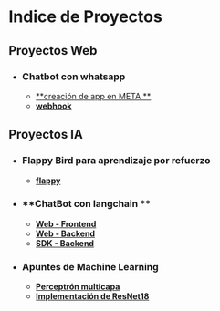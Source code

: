 # **Indice de Proyectos**
## Proyectos Web
- ### Chatbot con whatsapp
  - [**creación de app en META **](https://www.linkedin.com/posts/henry-medina-47527221_hola-a-todos-aqu%C3%AD-les-dejo-la-primera-entrega-activity-7303278614756667392-3-F9?utm_source=share&utm_medium=member_desktop&rcm=ACoAAAR87xkBeY1oRaUwEg8-9a5RFgZJd_Enlh0)
  - [**webhook**](https://github.com/korderoman/webhook_wsp)
## Proyectos IA
- ### **Flappy Bird para aprendizaje por refuerzo**
  - [**flappy**](https://github.com/korderoman/flappy_bird_reinforcement_learning) 
- ### **ChatBot con langchain **
  - [**Web - Frontend**](https://github.com/korderoman/chat_bot_frontend)
  - [**Web - Backend**](https://github.com/korderoman/chat_bot_backend_web)
  - [**SDK - Backend**](https://github.com/korderoman/chat_bot_backend_sdk)
 
- ### Apuntes de Machine Learning
  - [**Perceptrón multicapa**](https://github.com/korderoman/machine_learning_notes/tree/main/modulo_1_fundamentos_de_redes_neuronales_profundas/implementacion_MLP_clasificacion_MNIST/perceptron_multicapa)
  - [**Implementación de ResNet18**](https://github.com/korderoman/machine_learning_notes/tree/main/modulo_2_redes_convolucionales_y_generativas/resnet_18)  
